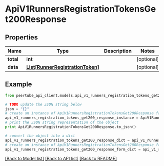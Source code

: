 # ApiV1RunnersRegistrationTokensGet200Response


## Properties
Name | Type | Description | Notes
------------ | ------------- | ------------- | -------------
**total** | **int** |  | [optional] 
**data** | [**List[RunnerRegistrationToken]**](RunnerRegistrationToken.md) |  | [optional] 

## Example

```python
from peertube_api_client.models.api_v1_runners_registration_tokens_get200_response import ApiV1RunnersRegistrationTokensGet200Response

# TODO update the JSON string below
json = "{}"
# create an instance of ApiV1RunnersRegistrationTokensGet200Response from a JSON string
api_v1_runners_registration_tokens_get200_response_instance = ApiV1RunnersRegistrationTokensGet200Response.from_json(json)
# print the JSON string representation of the object
print ApiV1RunnersRegistrationTokensGet200Response.to_json()

# convert the object into a dict
api_v1_runners_registration_tokens_get200_response_dict = api_v1_runners_registration_tokens_get200_response_instance.to_dict()
# create an instance of ApiV1RunnersRegistrationTokensGet200Response from a dict
api_v1_runners_registration_tokens_get200_response_form_dict = api_v1_runners_registration_tokens_get200_response.from_dict(api_v1_runners_registration_tokens_get200_response_dict)
```
[[Back to Model list]](../README.md#documentation-for-models) [[Back to API list]](../README.md#documentation-for-api-endpoints) [[Back to README]](../README.md)


